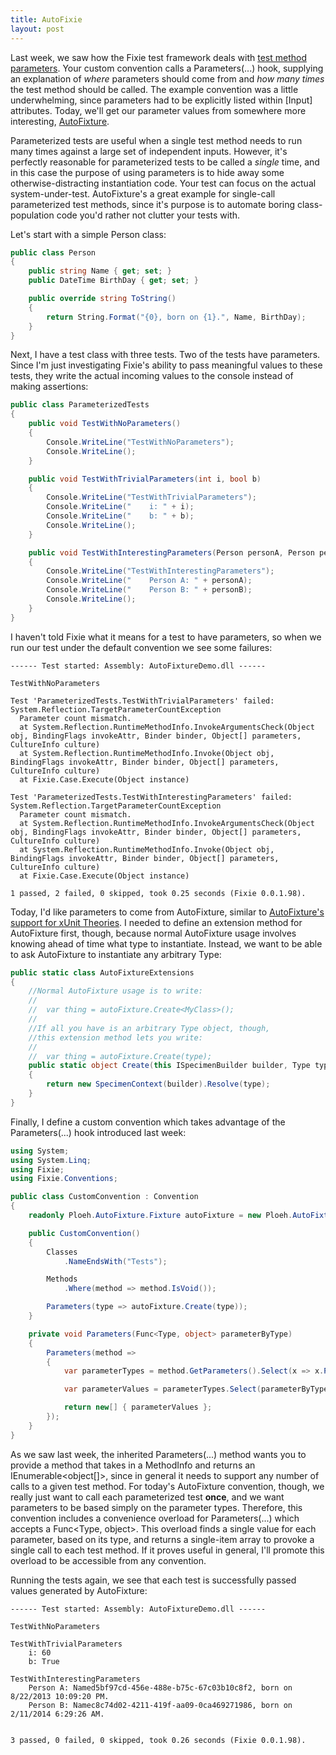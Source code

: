 ```yaml
---
title: AutoFixie
layout: post
---
```

Last week, we saw how the Fixie test framework deals with [test method parameters](https://patrick.lioi.net/2013/09/27/a-swiss-army-katana/). Your custom convention calls a Parameters(...) hook, supplying an explanation of _where_ parameters should come from and _how many times_ the test method should be called. The example convention was a little underwhelming, since parameters had to be explicitly listed within [Input] attributes. Today, we'll get our parameter values from somewhere more interesting, [AutoFixture](https://github.com/AutoFixture/AutoFixture).

Parameterized tests are useful when a single test method needs to run many times against a large set of independent inputs. However, it's perfectly reasonable for parameterized tests to be called a _single_ time, and in this case the purpose of using parameters is to hide away some otherwise-distracting instantiation code. Your test can focus on the actual system-under-test. AutoFixture's a great example for single-call parameterized test methods, since it's purpose is to automate boring class-population code you'd rather not clutter your tests with.

Let's start with a simple Person class:
  
```cs
public class Person
{
    public string Name { get; set; }
    public DateTime BirthDay { get; set; }

    public override string ToString()
    {
        return String.Format("{0}, born on {1}.", Name, BirthDay);
    }
}
```

Next, I have a test class with three tests. Two of the tests have parameters. Since I'm just investigating Fixie's ability to pass meaningful values to these tests, they write the actual incoming values to the console instead of making assertions:
  
```cs
public class ParameterizedTests
{
    public void TestWithNoParameters()
    {
        Console.WriteLine("TestWithNoParameters");
        Console.WriteLine();
    }

    public void TestWithTrivialParameters(int i, bool b)
    {
        Console.WriteLine("TestWithTrivialParameters");
        Console.WriteLine("    i: " + i);
        Console.WriteLine("    b: " + b);
        Console.WriteLine();
    }

    public void TestWithInterestingParameters(Person personA, Person personB)
    {
        Console.WriteLine("TestWithInterestingParameters");
        Console.WriteLine("    Person A: " + personA);
        Console.WriteLine("    Person B: " + personB);
        Console.WriteLine();
    }
}
```

I haven't told Fixie what it means for a test to have parameters, so when we run our test under the default convention we see some failures:
  
```
------ Test started: Assembly: AutoFixtureDemo.dll ------

TestWithNoParameters

Test 'ParameterizedTests.TestWithTrivialParameters' failed: System.Reflection.TargetParameterCountException
  Parameter count mismatch.
  at System.Reflection.RuntimeMethodInfo.InvokeArgumentsCheck(Object obj, BindingFlags invokeAttr, Binder binder, Object[] parameters, CultureInfo culture)
  at System.Reflection.RuntimeMethodInfo.Invoke(Object obj, BindingFlags invokeAttr, Binder binder, Object[] parameters, CultureInfo culture)
  at Fixie.Case.Execute(Object instance)

Test 'ParameterizedTests.TestWithInterestingParameters' failed: System.Reflection.TargetParameterCountException
  Parameter count mismatch.
  at System.Reflection.RuntimeMethodInfo.InvokeArgumentsCheck(Object obj, BindingFlags invokeAttr, Binder binder, Object[] parameters, CultureInfo culture)
  at System.Reflection.RuntimeMethodInfo.Invoke(Object obj, BindingFlags invokeAttr, Binder binder, Object[] parameters, CultureInfo culture)
  at Fixie.Case.Execute(Object instance)

1 passed, 2 failed, 0 skipped, took 0.25 seconds (Fixie 0.0.1.98).
```

Today, I'd like parameters to come from AutoFixture, similar to [AutoFixture's support for xUnit Theories](http://blog.ploeh.dk/2010/10/08/AutoDataTheorieswithAutoFixture/). I needed to define an extension method for AutoFixture first, though, because normal AutoFixture usage involves knowing ahead of time what type to instantiate. Instead, we want to be able to ask AutoFixture to instantiate any arbitrary Type:
  
```cs
public static class AutoFixtureExtensions
{
    //Normal AutoFixture usage is to write:
    //
    //  var thing = autoFixture.Create<MyClass>();
    //
    //If all you have is an arbitrary Type object, though,
    //this extension method lets you write:
    //
    //  var thing = autoFixture.Create(type);
    public static object Create(this ISpecimenBuilder builder, Type type)
    {
        return new SpecimenContext(builder).Resolve(type);
    }
}
```

Finally, I define a custom convention which takes advantage of the Parameters(...) hook introduced last week:
  
```cs
using System;
using System.Linq;
using Fixie;
using Fixie.Conventions;

public class CustomConvention : Convention
{
    readonly Ploeh.AutoFixture.Fixture autoFixture = new Ploeh.AutoFixture.Fixture();

    public CustomConvention()
    {
        Classes
            .NameEndsWith("Tests");

        Methods
            .Where(method => method.IsVoid());

        Parameters(type => autoFixture.Create(type));
    }

    private void Parameters(Func<Type, object> parameterByType)
    {
        Parameters(method =>
        {
            var parameterTypes = method.GetParameters().Select(x => x.ParameterType);

            var parameterValues = parameterTypes.Select(parameterByType).ToArray();

            return new[] { parameterValues };
        });
    }
}
```

As we saw last week, the inherited Parameters(...) method wants you to provide a method that takes in a MethodInfo and returns an IEnumerable<object[]>, since in general it needs to support any number of calls to a given test method. For today's AutoFixture convention, though, we really just want to call each parameterized test **once**, and we want parameters to be based simply on the parameter types. Therefore, this convention includes a convenience overload for Parameters(...) which accepts a Func<Type, object>. This overload finds a single value for each parameter, based on its type, and returns a single-item array to provoke a single call to each test method. If it proves useful in general, I'll promote this overload to be accessible from any convention.

Running the tests again, we see that each test is successfully passed values generated by AutoFixture:
  
```
------ Test started: Assembly: AutoFixtureDemo.dll ------

TestWithNoParameters

TestWithTrivialParameters
    i: 60
    b: True

TestWithInterestingParameters
    Person A: Named5bf97cd-456e-488e-b75c-67c03b10c8f2, born on 8/22/2013 10:09:20 PM.
    Person B: Namec8c74d02-4211-419f-aa09-0ca469271986, born on 2/11/2014 6:29:26 AM.


3 passed, 0 failed, 0 skipped, took 0.26 seconds (Fixie 0.0.1.98).
```